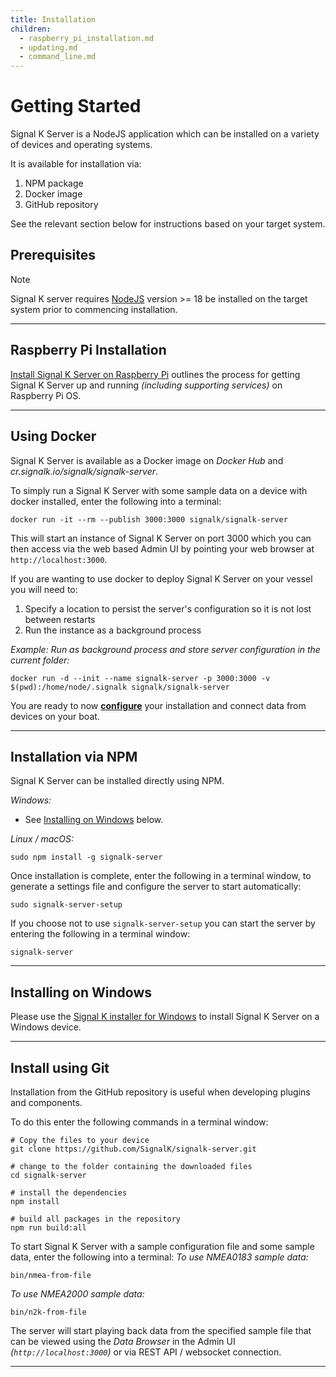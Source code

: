 ```yaml
---
title: Installation
children:
  - raspberry_pi_installation.md
  - updating.md
  - command_line.md
---
```

# Getting Started

Signal K Server is a NodeJS application which can be installed on a variety of devices and operating systems.

It is available for installation via:
1. NPM package
1. Docker image
1. GitHub repository

See the relevant section below for instructions based on your target system.

## Prerequisites

> [!NOTE]
> Signal K server requires [NodeJS](https://nodejs.org) version >= 18 be installed on the target system prior to commencing installation.

---

## Raspberry Pi Installation

[Install Signal K Server on Raspberry Pi](raspberry_pi_installation.md) outlines the process for getting Signal K Server up and running _(including supporting services)_ on Raspberry Pi OS.

---

## Using Docker

Signal K Server is available as a Docker image on _Docker Hub_ and _cr.signalk.io/signalk/signalk-server_.

To simply run a Signal K Server with some sample data on a device with docker installed, enter the following into a terminal:
```shell
docker run -it --rm --publish 3000:3000 signalk/signalk-server
```

This will start an instance of Signal K Server on port 3000 which you can then access via the web based Admin UI by pointing your web browser at `http://localhost:3000`.


If you are wanting to use docker to deploy Signal K Server on your vessel you will need to:
1. Specify a location to persist the server's configuration so it is not lost between restarts
1. Run the instance as a background process

_Example: Run as background process and store server configuration in the current folder:_
```shell
docker run -d --init --name signalk-server -p 3000:3000 -v $(pwd):/home/node/.signalk signalk/signalk-server
```

You are ready to now **[configure](../setup/configuration.md)** your installation and connect data from devices on your boat.

---


## Installation via NPM

Signal K Server can be installed directly using NPM.

_Windows:_

- See [Installing on Windows](#installing-on-windows) below.

_Linux / macOS:_
```shell
sudo npm install -g signalk-server
```

Once installation is complete, enter the following in a terminal window, to generate a settings file and configure the server to start automatically:
```shell
sudo signalk-server-setup
```

If you choose not to use `signalk-server-setup` you can start the server by entering the following in a terminal window:
```shell
signalk-server
```

---


## Installing on Windows

Please use the [Signal K installer for Windows](https://github.com/SignalK/signalk-server-windows) to install Signal K Server on a Windows device.

---

## Install using Git

Installation from the GitHub repository is useful when developing plugins and components.

To do this enter the following commands in a terminal window:
```shell
# Copy the files to your device
git clone https://github.com/SignalK/signalk-server.git

# change to the folder containing the downloaded files
cd signalk-server

# install the dependencies
npm install

# build all packages in the repository
npm run build:all
```

To start Signal K Server with a sample configuration file and some sample data, enter the following into a terminal:
_To use NMEA0183 sample data:_
``` shell
bin/nmea-from-file
```

_To use NMEA2000 sample data:_
``` shell
bin/n2k-from-file
```
The server will start playing back data from the specified sample file that can be viewed using the _Data Browser_ in the Admin UI _(`http://localhost:3000`)_ or via REST API / websocket connection.

---
